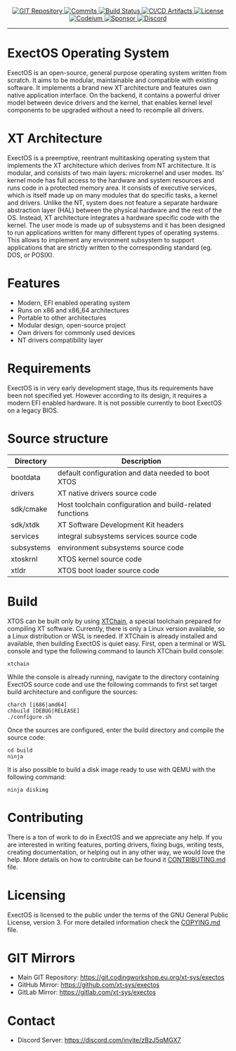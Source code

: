 <p align=center>
  <a href="https://git.codingworkshop.eu.org/xt-sys/exectos">
    <img alt="GIT Repository" src="https://img.shields.io/badge/Source-GIT-purple">
  </a>
  <a href="https://git.codingworkshop.eu.org/xt-sys/exectos/activity/monthly">
    <img alt="Commits" src="https://img.shields.io/github/commit-activity/m/xt-sys/exectos?label=Commits">
  </a>
  <a href="https://git.codingworkshop.eu.org/xt-sys/exectos/actions">
    <img alt="Build Status" src="https://codingworkshop.eu.org/actions.php?project=xt-sys/exectos">
  </a>
  <a href="https://artifacts.codingworkshop.eu.org/ExectOS">
    <img alt="CI/CD Artifacts" src="https://img.shields.io/badge/Download-%F0%9F%A1%87-blueviolet">
  </a>
  <a href="https://git.codingworkshop.eu.org/xt-sys/exectos/src/branch/master/COPYING.md">
    <img alt="License" src="https://img.shields.io/badge/License-GPLv3-blue.svg">
  </a>
  <a href="https://codeium.com/">
    <img alt="Codeium" src="https://img.shields.io/badge/Powered%20By-Codeium-09B6A2?logo=Codeium">
  </a>
  <a href="https://github.com/sponsors/xt-sys/">
    <img alt="Sponsor" src="https://img.shields.io/badge/Sponsor-%E2%9D%A4-red?logo=GitHub">
  </a>
  <a href="https://discord.com/invite/zBzJ5qMGX7">
    <img alt="Discord" src="https://img.shields.io/discord/723186294540206100?label=Chat">
  </a>
</p>

---

# ExectOS Operating System
ExectOS is an open-source, general purpose operating system written from scratch. It aims to be modular,
maintainable and compatible with existing software. It implements a brand new XT architecture and features
own native application interface. On the backend, it contains a powerful driver model between device drivers
and the kernel, that enables kernel level components to be upgraded without a need to recompile all drivers.

# XT Architecture
ExectOS is a preemptive, reentrant multitasking operating system that implements the XT architecture which derives
from NT architecture. It is modular, and consists of two main layers: microkernel and user modes. Its' kernel mode has
full access to the hardware and system resources and runs code in a protected memory area. It consists of executive
services, which is itself made up on many modules that do specific tasks, a kernel and drivers. Unlike the NT, system
does not feature a separate hardware abstraction layer (HAL) between the physical hardware and the rest of the OS.
Instead, XT architecture integrates a hardware specific code with the kernel. The user mode is made up of subsystems
and it has been designed to run applications written for many different types of operating systems. This allows to
implement any environment subsystem to support applications that are strictly written to the corresponding standard
(eg. DOS, or POSIX).

# Features
 * Modern, EFI enabled operating system
 * Runs on x86 and x86_64 architectures
 * Portable to other architectures
 * Modular design, open-source project
 * Own drivers for commonly used devices
 * NT drivers compatibility layer

# Requirements
ExectOS is in very early development stage, thus its requirements have been not specified yet. However according to its
design, it requires a modern EFI enabled hardware. It is not possible currently to boot ExectOS on a legacy BIOS.

# Source structure
| Directory   | Description                                              |
|-------------|----------------------------------------------------------|
| bootdata    | default configuration and data needed to boot XTOS       |
| drivers     | XT native drivers source code                            |
| sdk/cmake   | Host toolchain configuration and build-related functions |
| sdk/xtdk    | XT Software Development Kit headers                      |
| services    | integral subsystems services source code                 |
| subsystems  | environment subsystems source code                       |
| xtoskrnl    | XTOS kernel source code                                  |
| xtldr       | XTOS boot loader source code                             |

# Build
XTOS can be built only by using [XTChain](https://git.codingworkshop.eu.org/xt-sys/xtchain), a special toolchain
prepared for compiling XT software. Currently, there is only a Linux version available, so a Linux distribution or WSL
is needed. If XTChain is already installed and available, then building ExectOS is quiet easy. First, open a terminal
or WSL console and type the following command to launch XTChain build console:
```
xtchain
```
While the console is already running, navigate to the directory containing ExectOS source code and use the following
commands to first set target build architecture and configure the sources:
```
charch [i686|amd64]
chbuild [DEBUG|RELEASE]
./configure.sh
```
Once the sources are configured, enter the build directory and compile the source code:
```
cd build
ninja
```
It is also possible to build a disk image ready to use with QEMU with the following command:
```
ninja diskimg
```

# Contributing
There is a ton of work to do in ExectOS and we appreciate any help. If you are interested in writing features,
porting drivers, fixing bugs, writing tests, creating documentation, or helping out in any other way, we would
love the help. More details on how to contrubite can be found it [CONTRIBUTING.md](CONTRIBUTING.md) file.

# Licensing
ExectOS is licensed to the public under the terms of the GNU General Public License, version 3. For more
detailed information check the [COPYING.md](COPYING.md) file.

# GIT Mirrors
 * Main GIT Repository: https://git.codingworkshop.eu.org/xt-sys/exectos
 * GitHub Mirror: https://github.com/xt-sys/exectos
 * GitLab Mirror: https://gitlab.com/xt-sys/exectos

# Contact
 * Discord Server: https://discord.com/invite/zBzJ5qMGX7
